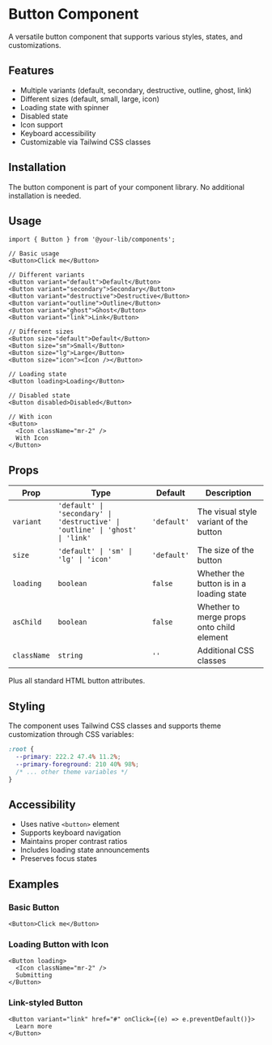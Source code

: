 # Button Component

A versatile button component that supports various styles, states, and customizations.

## Features

- Multiple variants (default, secondary, destructive, outline, ghost, link)
- Different sizes (default, small, large, icon)
- Loading state with spinner
- Disabled state
- Icon support
- Keyboard accessibility
- Customizable via Tailwind CSS classes

## Installation

The button component is part of your component library. No additional installation is needed.

## Usage

```tsx
import { Button } from '@your-lib/components';

// Basic usage
<Button>Click me</Button>

// Different variants
<Button variant="default">Default</Button>
<Button variant="secondary">Secondary</Button>
<Button variant="destructive">Destructive</Button>
<Button variant="outline">Outline</Button>
<Button variant="ghost">Ghost</Button>
<Button variant="link">Link</Button>

// Different sizes
<Button size="default">Default</Button>
<Button size="sm">Small</Button>
<Button size="lg">Large</Button>
<Button size="icon"><Icon /></Button>

// Loading state
<Button loading>Loading</Button>

// Disabled state
<Button disabled>Disabled</Button>

// With icon
<Button>
  <Icon className="mr-2" />
  With Icon
</Button>
```

## Props

| Prop | Type | Default | Description |
|------|------|---------|-------------|
| `variant` | `'default' \| 'secondary' \| 'destructive' \| 'outline' \| 'ghost' \| 'link'` | `'default'` | The visual style variant of the button |
| `size` | `'default' \| 'sm' \| 'lg' \| 'icon'` | `'default'` | The size of the button |
| `loading` | `boolean` | `false` | Whether the button is in a loading state |
| `asChild` | `boolean` | `false` | Whether to merge props onto child element |
| `className` | `string` | `''` | Additional CSS classes |

Plus all standard HTML button attributes.

## Styling

The component uses Tailwind CSS classes and supports theme customization through CSS variables:

```css
:root {
  --primary: 222.2 47.4% 11.2%;
  --primary-foreground: 210 40% 98%;
  /* ... other theme variables */
}
```

## Accessibility

- Uses native `<button>` element
- Supports keyboard navigation
- Maintains proper contrast ratios
- Includes loading state announcements
- Preserves focus states

## Examples

### Basic Button
```tsx
<Button>Click me</Button>
```

### Loading Button with Icon
```tsx
<Button loading>
  <Icon className="mr-2" />
  Submitting
</Button>
```

### Link-styled Button
```tsx
<Button variant="link" href="#" onClick={(e) => e.preventDefault()}>
  Learn more
</Button>
```
